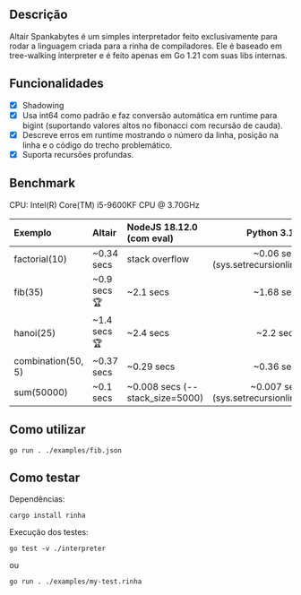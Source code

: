 ## Descrição
Altair Spankabytes é um simples interpretador feito exclusivamente para rodar a linguagem criada para a rinha de compiladores. Ele é baseado em tree-walking interpreter e é feito apenas em Go 1.21 com suas libs internas.

## Funcionalidades
- [x] Shadowing
- [x] Usa int64 como padrão e faz conversão automática em runtime para bigint (suportando valores altos no fibonacci com recursão de cauda).
- [x] Descreve erros em runtime mostrando o número da linha, posição na linha e o código do trecho problemático.
- [x] Suporta recursões profundas.

## Benchmark
CPU: Intel(R) Core(TM) i5-9600KF CPU @ 3.70GHz

|Exemplo           | Altair           | NodeJS 18.12.0 (com eval) | Python 3.11.0     |
|:-----------------|:-----------------|:--------------------------|:-----------------:|
|factorial(10)     |~0.34 secs        |stack overflow             |~0.06 secs (sys.setrecursionlimit(10**6)) |
|fib(35)           |~0.9 secs :trophy:|~2.1 secs                  |~1.68 secs         |
|hanoi(25)         |~1.4 secs :trophy:|~2.4 secs                  |~2.2 secs          |
|combination(50, 5)|~0.37 secs        |~0.29 secs                 |~0.36 secs         |
|sum(50000)        |~0.1 secs         |~0.008 secs (--stack_size=5000) | ~0.007 secs (sys.setrecursionlimit(10**6)) |

## Como utilizar
```
go run . ./examples/fib.json
```

## Como testar
Dependências:
```
cargo install rinha
```
Execução dos testes:
```
go test -v ./interpreter
```
ou 
```
go run . ./examples/my-test.rinha
```